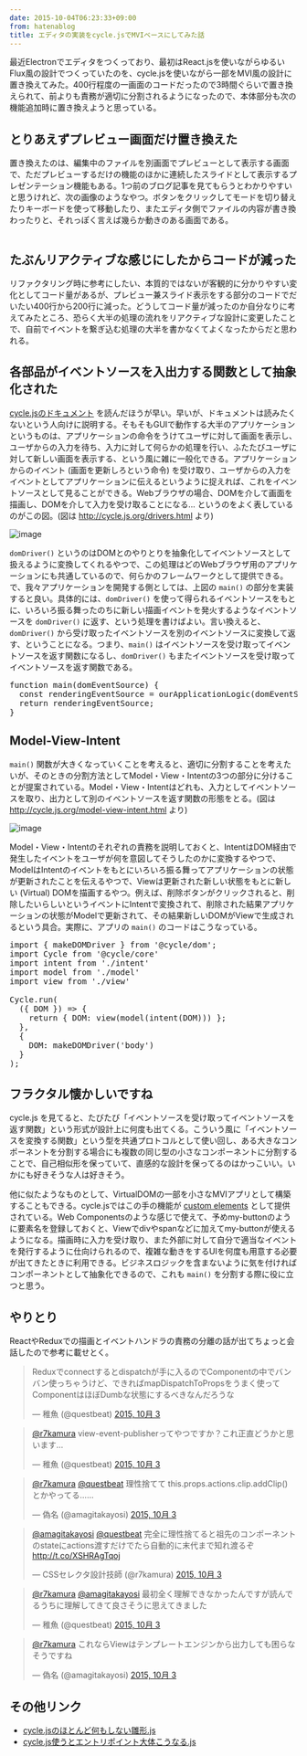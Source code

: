 ```yaml
---
date: 2015-10-04T06:23:33+09:00
from: hatenablog
title: エディタの実装をcycle.jsでMVIベースにしてみた話
---
```


<p>最近Electronでエディタをつくっており、最初はReact.jsを使いながらゆるいFlux風の設計でつくっていたのを、cycle.jsを使いながら一部をMVI風の設計に置き換えてみた。400行程度の一画面のコードだったので3時間ぐらいで置き換えられて、前よりも責務が適切に分割されるようになったので、本体部分も次の機能追加時に置き換えようと思っている。</p>

<h2>とりあえずプレビュー画面だけ置き換えた</h2>

<p>置き換えたのは、編集中のファイルを別画面でプレビューとして表示する画面で、ただプレビューするだけの機能のほかに連続したスライドとして表示するプレゼンテーション機能もある。1つ前のブログ記事を見てもらうとわかりやすいと思うけれど、次の画像のようなやつ。ボタンをクリックしてモードを切り替えたりキーボードを使って移動したり、またエディタ側でファイルの内容が書き換わったりと、それっぽく言えば幾らか動きのある画面である。</p>

<p><img src="https://cloud.githubusercontent.com/assets/111689/10122526/3d9b996c-6557-11e5-80bb-967bb7e13478.png" alt=""></p>

<h2>たぶんリアクティブな感じにしたからコードが減った</h2>

<p>リファクタリング時に参考にしたい、本質的ではないが客観的に分かりやすい変化としてコード量があるが、プレビュー兼スライド表示をする部分のコードでだいたい400行から200行に減った。どうしてコード量が減ったのか自分なりに考えてみたところ、恐らく大半の処理の流れをリアクティブな設計に変更したことで、自前でイベントを繋ぎ込む処理の大半を書かなくてよくなったからだと思われる。</p>

<h2>各部品がイベントソースを入出力する関数として抽象化された</h2>

<p><a href="http://cycle.js.org/">cycle.jsのドキュメント</a> を読んだほうが早い。早いが、ドキュメントは読みたくないという人向けに説明する。そもそもGUIで動作する大半のアプリケーションというものは、アプリケーションの命令をうけてユーザに対して画面を表示し、ユーザからの入力を待ち、入力に対して何らかの処理を行い、ふたたびユーザに対して新しい画面を表示する、という風に雑に一般化できる。アプリケーションからのイベント (画面を更新しろという命令) を受け取り、ユーザからの入力をイベントとしてアプリケーションに伝えるというように捉えれば、これをイベントソースとして見ることができる。Webブラウザの場合、DOMを介して画面を描画し、DOMを介して入力を受け取ることになる... というのをよく表しているのがこの図。(図は <a href="http://cycle.js.org/drivers.html">http://cycle.js.org/drivers.html</a> より)</p>

<p><img src="https://cloud.githubusercontent.com/assets/111689/10264680/608008c2-6a4e-11e5-80de-63469bf76276.png" alt="image"></p>

<p><code>domDriver()</code> というのはDOMとのやりとりを抽象化してイベントソースとして扱えるように変換してくれるやつで、この処理はどのWebブラウザ用のアプリケーションにも共通しているので、何らかのフレームワークとして提供できる。で、我々アプリケーションを開発する側としては、上図の <code>main()</code> の部分を実装すると良い。具体的には、<code>domDriver()</code> を使って得られるイベントソースをもとに、いろいろ振る舞ったのちに新しい描画イベントを発火するようなイベントソースを <code>domDriver()</code> に返す、という処理を書けばよい。言い換えると、<code>domDriver()</code> から受け取ったイベントソースを別のイベントソースに変換して返す、ということになる。つまり、<code>main()</code> はイベントソースを受け取ってイベントソースを返す関数になるし、<code>domDriver()</code> もまたイベントソースを受け取ってイベントソースを返す関数である。</p>

<pre class="code" data-lang="" data-unlink>function main(domEventSource) {
  const renderingEventSource = ourApplicationLogic(domEventSource);
  return renderingEventSource;
}</pre>


<h2>Model-View-Intent</h2>

<p><code>main()</code> 関数が大きくなっていくことを考えると、適切に分割することを考えたいが、そのときの分割方法としてModel・View・Intentの3つの部分に分けることが提案されている。Model・View・Intentはどれも、入力としてイベントソースを取り、出力として別のイベントソースを返す関数の形態をとる。(図は <a href="http://cycle.js.org/model-view-intent.html">http://cycle.js.org/model-view-intent.html</a> より)</p>

<p><img src="https://cloud.githubusercontent.com/assets/111689/10264685/6eb3fe1c-6a4e-11e5-9f36-40d9a22ab5c2.png" alt="image"></p>

<p>Model・View・Intentのそれぞれの責務を説明しておくと、IntentはDOM経由で発生したイベントをユーザが何を意図してそうしたのかに変換するやつで、ModelはIntentのイベントをもとにいろいろ振る舞ってアプリケーションの状態が更新されたことを伝えるやつで、Viewは更新された新しい状態をもとに新しい (Virtual) DOMを描画するやつ。例えば、削除ボタンがクリックされると、削除したいらしいというイベントにIntentで変換されて、削除された結果アプリケーションの状態がModelで更新されて、その結果新しいDOMがViewで生成されるという具合。実際に、アプリの <code>main()</code> のコードはこうなっている。</p>

<pre class="code" data-lang="" data-unlink>import { makeDOMDriver } from '@cycle/dom';
import Cycle from '@cycle/core'
import intent from './intent'
import model from './model'
import view from './view'

Cycle.run(
  ({ DOM }) =&gt; {
    return { DOM: view(model(intent(DOM))) };
  },
  {
    DOM: makeDOMDriver('body')
  }
);</pre>


<h2>フラクタル懐かしいですね</h2>

<p>cycle.js を見てると、たびたび「イベントソースを受け取ってイベントソースを返す関数」という形式が設計上に何度も出てくる。こういう風に「イベントソースを変換する関数」という型を共通プロトコルとして使い回し、ある大きなコンポーネントを分割する場合にも複数の同じ型の小さなコンポーネントに分割することで、自己相似形を保っていて、直感的な設計を保ってるのはかっこいい。いかにも好きそうな人は好きそう。</p>

<p>他に似たようなものとして、VirtualDOMの一部を小さなMVIアプリとして構築することもできる。cycle.jsではこの手の機能が <a href="http://cycle.js.org/custom-elements.html">custom elements</a> として提供されている。Web Componentsのような感じで使えて、予めmy-buttonのように要素名を登録しておくと、Viewでdivやspanなどに加えてmy-buttonが使えるようになる。描画時に入力を受け取り、また外部に対して自分で適当なイベントを発行するように仕向けられるので、複雑な動きをするUIを何度も用意する必要が出てきたときに利用できる。ビジネスロジックを含まないように気を付ければコンポーネントとして抽象化できるので、これも <code>main()</code> を分割する際に役に立つと思う。</p>

<h2>やりとり</h2>

<p>ReactやReduxでの描画とイベントハンドラの責務の分離の話が出てちょっと会話したので参考に載せとく。</p>

<p></p><blockquote class="twitter-tweet" lang="ja">
<p lang="ja" dir="ltr">Reduxでconnectするとdispatchが手に入るのでComponentの中でバンバン使っちゃうけど、できればmapDispatchToPropsをうまく使ってComponentはほぼDumbな状態にするべきなんだろうな</p>— 稚魚 (@questbeat) <a href="https://twitter.com/questbeat/status/650329970133209088">2015, 10月 3</a>
</blockquote><script async src="//platform.twitter.com/widgets.js" charset="utf-8"></script>

<p></p><blockquote class="twitter-tweet" lang="ja">
<p lang="ja" dir="ltr"><a href="https://twitter.com/r7kamura">@r7kamura</a> view-event-publisherってやつですか？これ正直どうかと思います…</p>— 稚魚 (@questbeat) <a href="https://twitter.com/questbeat/status/650333765181411328">2015, 10月 3</a>
</blockquote><script async src="//platform.twitter.com/widgets.js" charset="utf-8"></script>

<p></p><blockquote class="twitter-tweet" lang="ja">
<p lang="ja" dir="ltr"><a href="https://twitter.com/r7kamura">@r7kamura</a> <a href="https://twitter.com/questbeat">@questbeat</a> 理性捨てて this.props.actions.clip.addClip() とかやってる……</p>— 偽名 (@amagitakayosi) <a href="https://twitter.com/amagitakayosi/status/650335270273847298">2015, 10月 3</a>
</blockquote><script async src="//platform.twitter.com/widgets.js" charset="utf-8"></script>

<p></p><blockquote class="twitter-tweet" lang="ja">
<p lang="ja" dir="ltr"><a href="https://twitter.com/amagitakayosi">@amagitakayosi</a> <a href="https://twitter.com/questbeat">@questbeat</a> 完全に理性捨てると祖先のコンポーネントのstateにactions渡すだけでたら自動的に末代まで知れ渡るぞ <a href="http://t.co/XSHRAgTqoj">http://t.co/XSHRAgTqoj</a></p>— CSSセレクタ設計技師 (@r7kamura) <a href="https://twitter.com/r7kamura/status/650335755319951361">2015, 10月 3</a>
</blockquote><script async src="//platform.twitter.com/widgets.js" charset="utf-8"></script>

<p></p><blockquote class="twitter-tweet" lang="ja">
<p lang="ja" dir="ltr"><a href="https://twitter.com/r7kamura">@r7kamura</a> <a href="https://twitter.com/amagitakayosi">@amagitakayosi</a> 最初全く理解できなかったんですが読んでるうちに理解してきて良さそうに思えてきました</p>— 稚魚 (@questbeat) <a href="https://twitter.com/questbeat/status/650343426865565698">2015, 10月 3</a>
</blockquote><script async src="//platform.twitter.com/widgets.js" charset="utf-8"></script>

<p></p><blockquote class="twitter-tweet" lang="ja">
<p lang="ja" dir="ltr"><a href="https://twitter.com/r7kamura">@r7kamura</a> これならViewはテンプレートエンジンから出力しても困らなそうですね</p>— 偽名 (@amagitakayosi) <a href="https://twitter.com/amagitakayosi/status/650342394173362176">2015, 10月 3</a>
</blockquote><script async src="//platform.twitter.com/widgets.js" charset="utf-8"></script>

<h2>その他リンク</h2>

<ul>
<li><a href="https://gist.github.com/r7kamura/59c394af95f35668085c">cycle.jsのほとんど何もしない雛形.js</a></li>
<li><a href="https://gist.github.com/r7kamura/a8fc92261921032eb42d">cycle.js使うとエントリポイント大体こうなる.js</a></li>
</ul>


